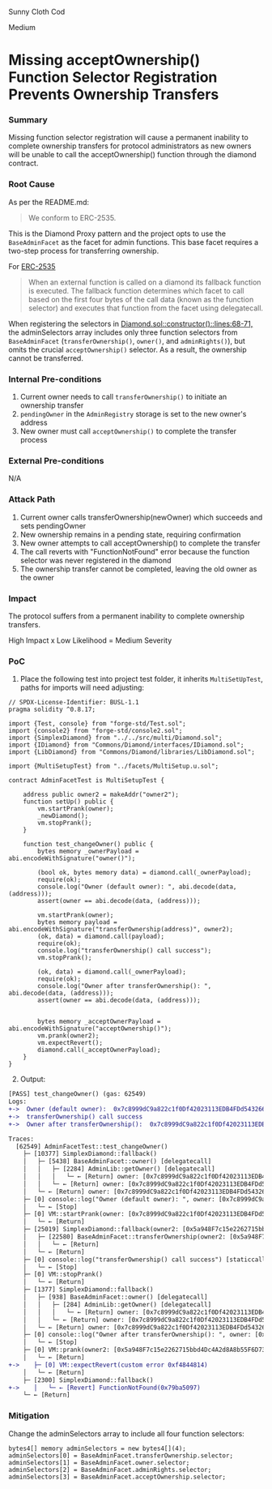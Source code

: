 Sunny Cloth Cod

Medium

# Missing acceptOwnership() Function Selector Registration Prevents Ownership Transfers

### Summary

Missing function selector registration will cause a permanent inability to complete ownership transfers for protocol administrators as new owners will be unable to call the acceptOwnership() function through the diamond contract.

### Root Cause

As per the README.md:
> We conform to ERC-2535.

This is the Diamond Proxy pattern and the project opts to use the `BaseAdminFacet` as the facet for admin functions. This base facet requires a two-step process for transferring ownership.

For [ERC-2535](https://eips.ethereum.org/EIPS/eip-2535#:~:text=When%20an%20external%20function%20is%20called%20on%20a%20diamond%20its%20fallback%20function%20is%20executed.%20The%20fallback%20function%20determines%20which%20facet%20to%20call%20based%20on%20the%20first%20four%20bytes%20of%20the%20call%20data%20(known%20as%20the%20function%20selector)%20and%20executes%20that%20function%20from%20the%20facet%20using%20delegatecall.)
> When an external function is called on a diamond its fallback function is executed. The fallback function determines which facet to call based on the first four bytes of the call data (known as the function selector) and executes that function from the facet using delegatecall.

When registering the selectors in [Diamond.sol::constructor()::lines:68-71,](https://github.com/sherlock-audit/2025-04-burve/blob/main/Burve/src/multi/Diamond.sol#L68) the adminSelectors array includes only three function selectors from `BaseAdminFacet` (`transferOwnership()`, `owner()`, and `adminRights()`), but omits the crucial `acceptOwnership()` selector. As a result, the ownership cannot be transferred.

### Internal Pre-conditions

1. Current owner needs to call `transferOwnership()` to initiate an ownership transfer
2. `pendingOwner` in the `AdminRegistry` storage is set to the new owner's address
3. New owner must call `acceptOwnership()` to complete the transfer process

### External Pre-conditions

N/A

### Attack Path

1. Current owner calls transferOwnership(newOwner) which succeeds and sets pendingOwner
2. New ownership remains in a pending state, requiring confirmation
3. New owner attempts to call acceptOwnership() to complete the transfer
4. The call reverts with "FunctionNotFound" error because the function selector was never registered in the diamond
5. The ownership transfer cannot be completed, leaving the old owner as the owner

### Impact

The protocol suffers from a permanent inability to complete ownership transfers.

High Impact x Low Likelihood = Medium Severity

### PoC

1. Place the following test into project test folder, it inherits `MultiSetUpTest`, paths for imports will need adjusting:

```solidity
// SPDX-License-Identifier: BUSL-1.1
pragma solidity ^0.8.17;

import {Test, console} from "forge-std/Test.sol";
import {console2} from "forge-std/console2.sol";
import {SimplexDiamond} from "../../src/multi/Diamond.sol";
import {IDiamond} from "Commons/Diamond/interfaces/IDiamond.sol";
import {LibDiamond} from "Commons/Diamond/libraries/LibDiamond.sol";

import {MultiSetupTest} from "../facets/MultiSetup.u.sol";

contract AdminFacetTest is MultiSetupTest {
    
    address public owner2 = makeAddr("owner2");
    function setUp() public {
        vm.startPrank(owner);
        _newDiamond();
        vm.stopPrank();
    }

    function test_changeOwner() public {
        bytes memory _ownerPayload = abi.encodeWithSignature("owner()");

        (bool ok, bytes memory data) = diamond.call(_ownerPayload);
        require(ok);
        console.log("Owner (default owner): ", abi.decode(data, (address)));
        assert(owner == abi.decode(data, (address)));

        vm.startPrank(owner);
        bytes memory payload = abi.encodeWithSignature("transferOwnership(address)", owner2);
        (ok, data) = diamond.call(payload);
        require(ok);
        console.log("transferOwnership() call success");
        vm.stopPrank();

        (ok, data) = diamond.call(_ownerPayload);
        require(ok);
        console.log("Owner after transferOwnership(): ", abi.decode(data, (address)));
        assert(owner == abi.decode(data, (address)));


        bytes memory _acceptOwnerPayload = abi.encodeWithSignature("acceptOwnership()");
        vm.prank(owner2);
        vm.expectRevert();
        diamond.call(_acceptOwnerPayload);
    }
}
```
2. Output:
```diff
[PASS] test_changeOwner() (gas: 62549)
Logs:
+->  Owner (default owner):  0x7c8999dC9a822c1f0Df42023113EDB4FDd543266
+->  transferOwnership() call success
+->  Owner after transferOwnership():  0x7c8999dC9a822c1f0Df42023113EDB4FDd543266

Traces:
  [62549] AdminFacetTest::test_changeOwner()
    ├─ [10377] SimplexDiamond::fallback()
    │   ├─ [5438] BaseAdminFacet::owner() [delegatecall]
    │   │   ├─ [2284] AdminLib::getOwner() [delegatecall]
    │   │   │   └─ ← [Return] owner: [0x7c8999dC9a822c1f0Df42023113EDB4FDd543266]
    │   │   └─ ← [Return] owner: [0x7c8999dC9a822c1f0Df42023113EDB4FDd543266]
    │   └─ ← [Return] owner: [0x7c8999dC9a822c1f0Df42023113EDB4FDd543266]
    ├─ [0] console::log("Owner (default owner): ", owner: [0x7c8999dC9a822c1f0Df42023113EDB4FDd543266]) [staticcall]
    │   └─ ← [Stop]
    ├─ [0] VM::startPrank(owner: [0x7c8999dC9a822c1f0Df42023113EDB4FDd543266])
    │   └─ ← [Return]
    ├─ [25019] SimplexDiamond::fallback(owner2: [0x5a948F7c15e2262715bbd4Dc4A2d8A8b55F6D731])
    │   ├─ [22580] BaseAdminFacet::transferOwnership(owner2: [0x5a948F7c15e2262715bbd4Dc4A2d8A8b55F6D731]) [delegatecall]
    │   │   └─ ← [Return]
    │   └─ ← [Return]
    ├─ [0] console::log("transferOwnership() call success") [staticcall]
    │   └─ ← [Stop]
    ├─ [0] VM::stopPrank()
    │   └─ ← [Return]
    ├─ [1377] SimplexDiamond::fallback()
    │   ├─ [938] BaseAdminFacet::owner() [delegatecall]
    │   │   ├─ [284] AdminLib::getOwner() [delegatecall]
    │   │   │   └─ ← [Return] owner: [0x7c8999dC9a822c1f0Df42023113EDB4FDd543266]
    │   │   └─ ← [Return] owner: [0x7c8999dC9a822c1f0Df42023113EDB4FDd543266]
    │   └─ ← [Return] owner: [0x7c8999dC9a822c1f0Df42023113EDB4FDd543266]
    ├─ [0] console::log("Owner after transferOwnership(): ", owner: [0x7c8999dC9a822c1f0Df42023113EDB4FDd543266]) [staticcall]
    │   └─ ← [Stop]
    ├─ [0] VM::prank(owner2: [0x5a948F7c15e2262715bbd4Dc4A2d8A8b55F6D731])
    │   └─ ← [Return]
+->    ├─ [0] VM::expectRevert(custom error 0xf4844814)
    │   └─ ← [Return]
    ├─ [2300] SimplexDiamond::fallback()
+->    │   └─ ← [Revert] FunctionNotFound(0x79ba5097)
    └─ ← [Return]
```


### Mitigation

Change the adminSelectors array to include all four function selectors:

```solidity
bytes4[] memory adminSelectors = new bytes4[](4);
adminSelectors[0] = BaseAdminFacet.transferOwnership.selector;
adminSelectors[1] = BaseAdminFacet.owner.selector;
adminSelectors[2] = BaseAdminFacet.adminRights.selector;
adminSelectors[3] = BaseAdminFacet.acceptOwnership.selector;
```
